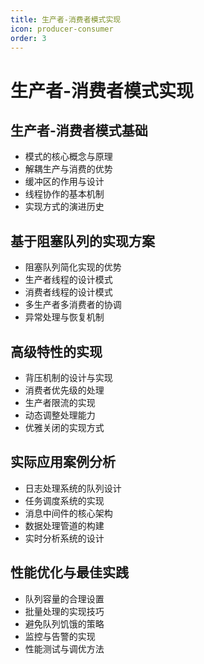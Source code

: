 ```yaml
---
title: 生产者-消费者模式实现
icon: producer-consumer
order: 3
---
```


# 生产者-消费者模式实现

## 生产者-消费者模式基础

- 模式的核心概念与原理
- 解耦生产与消费的优势
- 缓冲区的作用与设计
- 线程协作的基本机制
- 实现方式的演进历史

## 基于阻塞队列的实现方案

- 阻塞队列简化实现的优势
- 生产者线程的设计模式
- 消费者线程的设计模式
- 多生产者多消费者的协调
- 异常处理与恢复机制

## 高级特性的实现

- 背压机制的设计与实现
- 消费者优先级的处理
- 生产者限流的实现
- 动态调整处理能力
- 优雅关闭的实现方式

## 实际应用案例分析

- 日志处理系统的队列设计
- 任务调度系统的实现
- 消息中间件的核心架构
- 数据处理管道的构建
- 实时分析系统的设计

## 性能优化与最佳实践

- 队列容量的合理设置
- 批量处理的实现技巧
- 避免队列饥饿的策略
- 监控与告警的实现
- 性能测试与调优方法
